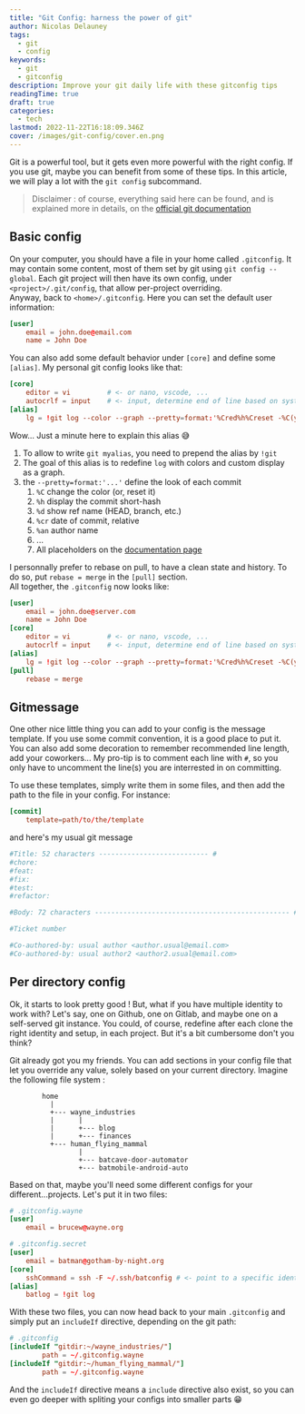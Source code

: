 ```yaml
---
title: "Git Config: harness the power of git"
author: Nicolas Delauney
tags:
  - git
  - config
keywords:
  - git
  - gitconfig
description: Improve your git daily life with these gitconfig tips
readingTime: true
draft: true
categories:
  - tech
lastmod: 2022-11-22T16:18:09.346Z
cover: /images/git-config/cover.en.png
---
```


Git is a powerful tool, but it gets even more powerful with the right config. If you use git, maybe you can benefit from some of these tips. In this article, we will play a lot with the `git config` subcommand.

> Disclaimer : of course, everything said here can be found, and is explained more in details, on the [official git documentation](https://git-scm.com/docs)

## Basic config
On your computer, you should have a file in your home called `.gitconfig`. It may contain some content, most of them set by git using `git config --global`. Each git project will then have its own config, under `<project>/.git/config`, that allow per-project overriding.  
Anyway, back to `<home>/.gitconfig`. Here you can set the default user information: 
```toml
[user]
	email = john.doe@email.com
	name = John Doe
```
You can also add some default behavior under `[core]` and define some `[alias]`. My personal git config looks like that:
```toml
[core]
	editor = vi			# <- or nano, vscode, ...
	autocrlf = input	# <- input, determine end of line based on system. Other values: true, false
[alias]
	lg = !git log --color --graph --pretty=format:'%Cred%h%Creset -%C(yellow)%d%Creset %s %Cgreen(%cr) %C(bold blue)<%an>%Creset' --abbrev-commit
```
Wow... Just a minute here to explain this alias 😅
1. To allow to write `git myalias`, you need to prepend the alias by `!git`
2. The goal of this alias is to redefine `log` with colors and custom display as a graph.
3. the `--pretty=format:'...'` define the look of each commit
   1. `%C` change the color (or, reset it)
   2. `%h` display the commit short-hash
   3. `%d` show ref name (HEAD, branch, etc.)
   4. `%cr` date of commit, relative
   5. `%an` author name
   6. ...
   7. All placeholders on the [documentation page][placeholders]

I personnally prefer to rebase on pull, to have a clean state and history. To do so, put `rebase = merge` in the `[pull]` section.  
All together, the `.gitconfig` now looks like:

```toml
[user]
	email = john.doe@server.com
	name = John Doe
[core]
	editor = vi			# <- or nano, vscode, ...
	autocrlf = input	# <- input, determine end of line based on system. Other values: true, false
[alias]
	lg = !git log --color --graph --pretty=format:'%Cred%h%Creset -%C(yellow)%d%Creset %s %Cgreen(%cr) %C(bold blue)<%an>%Creset' --abbrev-commit
[pull]
	rebase = merge
```

## Gitmessage
One other nice little thing you can add to your config is the message template. If you use some commit convention, it is a good place to put it. You can also add some decoration to remember recommended line length, add your coworkers... My pro-tip is to comment each line with `#`, so you only have to uncomment the line(s) you are interrested in on committing.

To use these templates, simply write them in some files, and then add the path to the file in your config. For instance:
```toml
[commit]
	template=path/to/the/template
```
and here's my usual git message
```toml
#Title: 52 characters --------------------------- #
#chore:
#feat:
#fix:
#test:
#refactor:

#Body: 72 characters ------------------------------------------------ #

#Ticket number

#Co-authored-by: usual author <author.usual@email.com>
#Co-authored-by: usual author2 <author2.usual@email.com>
```

## Per directory config
Ok, it starts to look pretty good ! But, what if you have multiple identity to work with? Let's say, one on Github, one on Gitlab, and maybe one on a self-served git instance. You could, of course, redefine after each clone the right identity and setup, in each project. But it's a bit cumbersome don't you think?

Git already got you my friends. You can add sections in your config file that let you override any value, solely based on your current directory. Imagine the following file system :
```goat
        home                                                                   
          |
          +--- wayne_industries
          |      |
          |      +--- blog
          |      +--- finances
          +--- human_flying_mammal
                 |
                 +--- batcave-door-automator
                 +--- batmobile-android-auto
```
Based on that, maybe you'll need some different configs for your different...projects. Let's put it in two files:

```toml
# .gitconfig.wayne
[user]
	email = brucew@wayne.org
```
```toml
# .gitconfig.secret
[user]
	email = batman@gotham-by-night.org
[core]
	sshCommand = ssh -F ~/.ssh/batconfig # <- point to a specific identity file
[alias]
	batlog = !git log
```

With these two files, you can now head back to your main `.gitconfig` and simply put an `includeIf` directive, depending on the git path:
```toml
# .gitconfig
[includeIf "gitdir:~/wayne_industries/"]
        path = ~/.gitconfig.wayne
[includeIf "gitdir:~/human_flying_mammal/"]
        path = ~/.gitconfig.wayne
```

And the `includeIf` directive means a `include` directive also exist, so you can even go deeper with spliting your configs into smaller parts 😁



[placeholders]: https://git-scm.com/docs/pretty-formats#Documentation/pretty-formats.txt-emHem